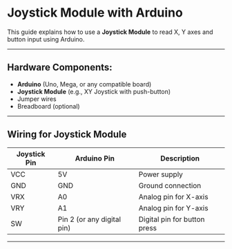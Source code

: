 # Joystick Module with Arduino

This guide explains how to use a **Joystick Module** to read X, Y axes and button input using Arduino.

---

## Hardware Components:
- **Arduino** (Uno, Mega, or any compatible board)
- **Joystick Module** (e.g., XY Joystick with push-button)
- Jumper wires
- Breadboard (optional)

---

## Wiring for Joystick Module

| **Joystick Pin** | **Arduino Pin**       | **Description**                   |
|-------------------|-----------------------|------------------------------------|
| VCC               | 5V                   | Power supply                      |
| GND               | GND                  | Ground connection                 |
| VRX               | A0                   | Analog pin for X-axis             |
| VRY               | A1                   | Analog pin for Y-axis             |
| SW                | Pin 2 (or any digital pin) | Digital pin for button press    |

---
